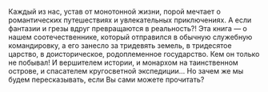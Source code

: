 <!--2016-11-26 21:19:51-->
Каждый из нас, устав от монотонной жизни, порой мечтает о романтических путешествиях и увлекательных приключениях. А если фантазии и грезы вдруг превращаются в реальность?!
Эта книга — о нашем соотечественнике, который отправился в обычную служебную командировку, а его занесло за тридевять земель, в тридесятое царство, в доисторическое, родоплеменное государство. Кем он только не побывал! И вершителем истории, и монархом на таинственном острове, и спасателем кругосветной экспедиции...
Но зачем же мы будем пересказывать, если Вы сами можете прочитать?